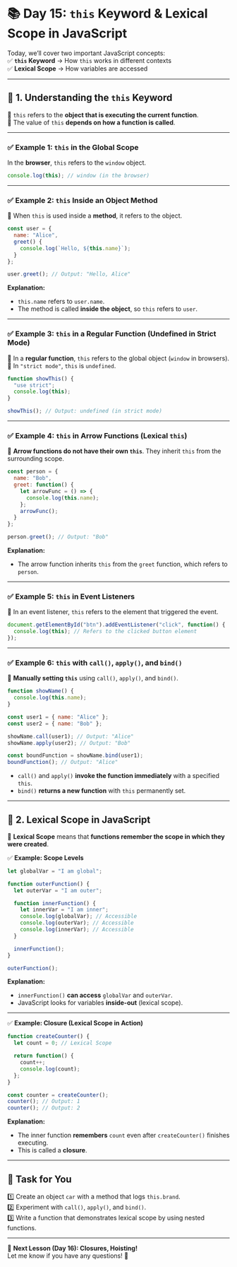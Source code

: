 # **📚 Day 15: `this` Keyword & Lexical Scope in JavaScript**  

Today, we’ll cover two important JavaScript concepts:  
✅ **`this` Keyword** → How `this` works in different contexts  
✅ **Lexical Scope** → How variables are accessed  

---

## **🔹 1. Understanding the `this` Keyword**  
📌 `this` refers to the **object that is executing the current function**.  
📌 The value of `this` **depends on how a function is called**.  

---

### **✅ Example 1: `this` in the Global Scope**  
In the **browser**, `this` refers to the `window` object.  
```js
console.log(this); // window (in the browser)
```

---

### **✅ Example 2: `this` Inside an Object Method**  
📌 When `this` is used inside a **method**, it refers to the object.  
```js
const user = {
  name: "Alice",
  greet() {
    console.log(`Hello, ${this.name}`);
  }
};

user.greet(); // Output: "Hello, Alice"
```
**Explanation:**  
- `this.name` refers to `user.name`.  
- The method is called **inside the object**, so `this` refers to `user`.  

---

### **✅ Example 3: `this` in a Regular Function (Undefined in Strict Mode)**  
📌 In a **regular function**, `this` refers to the global object (`window` in browsers).  
📌 In `"strict mode"`, `this` is `undefined`.  
```js
function showThis() {
  "use strict";
  console.log(this);
}

showThis(); // Output: undefined (in strict mode)
```

---

### **✅ Example 4: `this` in Arrow Functions (Lexical `this`)**  
📌 **Arrow functions do not have their own `this`**. They inherit `this` from the surrounding scope.  
```js
const person = {
  name: "Bob",
  greet: function() {
    let arrowFunc = () => {
      console.log(this.name);
    };
    arrowFunc();
  }
};

person.greet(); // Output: "Bob"
```
**Explanation:**  
- The arrow function inherits `this` from the `greet` function, which refers to `person`.  

---

### **✅ Example 5: `this` in Event Listeners**  
📌 In an event listener, `this` refers to the element that triggered the event.  
```js
document.getElementById("btn").addEventListener("click", function() {
  console.log(this); // Refers to the clicked button element
});
```

---

### **✅ Example 6: `this` with `call()`, `apply()`, and `bind()`**  
🔹 **Manually setting `this`** using `call()`, `apply()`, and `bind()`.  

```js
function showName() {
  console.log(this.name);
}

const user1 = { name: "Alice" };
const user2 = { name: "Bob" };

showName.call(user1); // Output: "Alice"
showName.apply(user2); // Output: "Bob"

const boundFunction = showName.bind(user1);
boundFunction(); // Output: "Alice"
```
- `call()` and `apply()` **invoke the function immediately** with a specified `this`.  
- `bind()` **returns a new function** with `this` permanently set.  

---

## **🔹 2. Lexical Scope in JavaScript**  
📌 **Lexical Scope** means that **functions remember the scope in which they were created**.  

✅ **Example: Scope Levels**  
```js
let globalVar = "I am global";

function outerFunction() {
  let outerVar = "I am outer";

  function innerFunction() {
    let innerVar = "I am inner";
    console.log(globalVar); // Accessible
    console.log(outerVar); // Accessible
    console.log(innerVar); // Accessible
  }

  innerFunction();
}

outerFunction();
```
**Explanation:**  
- `innerFunction()` **can access** `globalVar` and `outerVar`.  
- JavaScript looks for variables **inside-out** (lexical scope).  

---

✅ **Example: Closure (Lexical Scope in Action)**  
```js
function createCounter() {
  let count = 0; // Lexical Scope

  return function() {
    count++;
    console.log(count);
  };
}

const counter = createCounter();
counter(); // Output: 1
counter(); // Output: 2
```
**Explanation:**  
- The inner function **remembers** `count` even after `createCounter()` finishes executing.  
- This is called a **closure**.  

---

## **📝 Task for You**  
1️⃣ Create an object `car` with a method that logs `this.brand`.  
2️⃣ Experiment with `call()`, `apply()`, and `bind()`.  
3️⃣ Write a function that demonstrates lexical scope by using nested functions.  

---

🎯 **Next Lesson (Day 16): Closures, Hoisting!**  
Let me know if you have any questions! 🚀